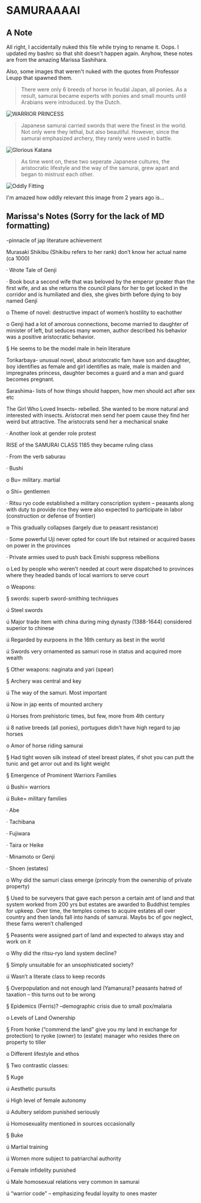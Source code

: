 # SAMURAAAAI

## A Note

All right, I accidentally nuked this file while trying to rename it. Oops. I updated my bashrc so that shit doesn't happen again. Anyhow, these notes are from the amazing Marissa Sashihara.

Also, some images that weren't nuked with the quotes from Professor Leupp that spawned them.

> There were only 6 breeds of horse in feudal Japan, all ponies. As a result, samurai became experts with ponies and small mounts until Arabians were introduced. by the Dutch.

![WARRIOR PRINCESS](../res/TwiArmor.png)

> Japanese samurai carried swords that were the finest in the world. Not only were they lethal, but also beautiful. However, since the samurai emphasized archery, they rarely were used in battle.

![Glorious Katana](../res/Katana.gif)

> As time went on, these two seperate Japanese cultures, the aristocratic lifestyle and the way of the samurai, grew apart and began to mistrust each other.

![Oddly Fitting](../res/oddlyfitting.png)

I'm amazed how oddly relevant this image from 2 years ago is...

## Marissa's Notes (Sorry for the lack of MD formatting)

-pinnacle of jap literature achievement

Murasaki Shikibu (Shikibu refers to her rank) don’t know her actual name (ca 1000)

·      Wrote Tale of Genji

·      Book bout a second wife that was beloved by the emperor greater than the first wife, and as she returns the council plans for her to get locked in the corridor and is humiliated and dies, she gives birth before dying to boy named Genji

o   Theme of novel: destructive impact of women’s hostility to eachother

o   Genji had a lot of amorous connections, become married to daughter of minister of left, but seduces many women, author described his behavior was a positive aristocratic behavior.

§  He seems to be the model male in hein literature

Torikarbaya- unusual novel, about aristocratic fam have son and daughter, boy identifies as female and girl identifies as male, male is maiden and impregnates princess, daughter becomes a guard and a man and guard becomes pregnant.

Sarashima- lists of how things should happen, how men should act after sex etc

The Girl Who Loved Insects- rebelled. She wanted to be more natural and interested with insects. Aristocrat men send her poem cause they find her weird but attractive.  The aristocrats send her a mechanical snake

·      Another look at gender role protest

RISE of the SAMURAI CLASS 1185 they became ruling class

·      From the verb saburau

·      Bushi

o   Bu= military. martial

o   Shi= gentlemen

·      Ritsu ryo code established a military conscription system – peasants along with duty to provide rice they were also expected to participate in labor (construction or defense of frontier)

o   This gradually collapses (largely due to peasant resistance)

·      Some powerful Uji never opted for court life but retained or acquired bases on power in the provinces

·      Private armies used to push back Emishi suppress rebellions

o   Led by people who weren’t needed at court were dispatched to provinces where they headed bands of local warriors to serve court

o   Weapons:

§  swords: superb sword-smithing techniques

ú  Steel swords

ú  Major trade item with china during ming dynasty (1388-1644) considered superior to chinese

ú  Regarded by eurpoens in the 16th century as best in the world

ú  Swords very ornamented as samuri rose in status and acquired more wealth

§  Other weapons: naginata and yari (spear)

§  Archery was central and key

ú  The way of the samuri. Most important

ú  Now in jap eents of mounted archery

ú  Horses from prehistoric times, but few, more from 4th century

ú  8 native breeds (all ponies), portugues didn’t have high regard to jap horses

o   Amor of horse riding samurai

§  Had tight woven silk instead of steel breast plates, if shot you can putt the tunic and get arror out and its light weight

§  Emergence of Prominent Warriors Families

ú  Bushi= warriors

ú  Buke= military families

·      Abe

·      Tachibana

·      Fujiwara

·      Taira or Heike

·      Minamoto or Genji

·      Shoen (estates)

o   Why did the samuri class emerge (princply from the ownership of private property)

§  Used to be surveyers that gave each person a certain amt of land and that system worked from 200 yrs but estates are awarded to Buddhist temples for upkeep. Over time, the temples comes to acquire estates all over country and then lands fall into hands of samurai. Maybs bc of gov neglect, these fams weren’t challenged

§  Peasents were assigned part of land and expected to always stay and work on it

o   Why did the ritsu-ryo land system decline?

§  Simply unsuitable for an unsophisticated society?

ú  Wasn’t a literate class to keep records

§  Overpopulation and not enough land (Yamanura)? peasants hatred of taxation – this turns out to be wrong

§  Epidemics (Ferris)? –demographic crisis due to small pox/malaria

o   Levels of Land Ownership

§  From honke (“commend the land” give you my land in exchange for protection) to ryoke (owner) to (estate) manager who resides there on property to tiller

o   Different lifestyle and ethos

§  Two contrastic classes:

§  Kuge

ú  Aesthetic pursuits

ú  High level of female autonomy

ú  Adultery seldom punished seriously

ú  Homosexuality mentioned in sources occasionally

§  Buke

ú  Martial training

ú  Women more subject to patriarchal authority

ú  Female infidelity punished

ú  Male homosexual relations very common in samurai

ú  “warrior code” – emphasizing feudal loyalty to ones master
